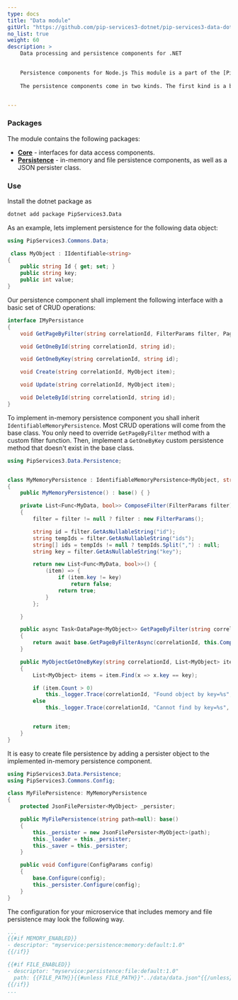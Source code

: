 ```yaml
---
type: docs
title: "Data module"
gitUrl: "https://github.com/pip-services3-dotnet/pip-services3-data-dotnet"
no_list: true
weight: 60
description: > 
    Data processing and persistence components for .NET

   
    Persistence components for Node.js This module is a part of the [Pip.Services](http://pipservices.org) polyglot microservices toolkit. It contains generic interfaces for data access components as well as abstract implementations for in-memory and file persistence.      
    
    The persistence components come in two kinds. The first kind is a basic persistence that can work with any object types and provides only a minimal set of operations. The second kind is called "identifieable" persistence and works with "identifable" data objects, i.e. objects that have a unique ID field. The identifiable persistence provides a full set or CRUD operations that covers most common cases.


---
```



### Packages

The module contains the following packages:

* [**Core**](core) - interfaces for data access components. 
* [**Persistence**](persistence) - in-memory and file persistence components, as well as a JSON persister class.


### Use

Install the dotnet package as
```bash
dotnet add package PipServices3.Data
```

As an example, lets implement persistence for the following data object:

```cs
using PipServices3.Commons.Data;

 class MyObject : IIdentifiable<string>
{
    public string Id { get; set; }
    public string key;
    public int value;
}
```

Our persistence component shall implement the following interface with a basic set of CRUD operations:

```cs
interface IMyPersistance
{
    void GetPageByFilter(string correlationId, FilterParams filter, PagingParams paging);

    void GetOneById(string correlationId, string id);

    void GetOneByKey(string correlationId, string id);

    void Create(string correlationId, MyObject item);

    void Update(string correlationId, MyObject item);

    void DeleteById(string correlationId, string id);
}

```

To implement in-memory persistence component you shall inherit `IdentifiableMemoryPersistence`. 
Most CRUD operations will come from the base class. You only need to override `GetPageByFilter` method with a custom filter function.
Then, implement a `GetOneByKey` custom persistence method that doesn't exist in the base class.

```cs
using PipServices3.Data.Persistence;


class MyMemoryPersistence : IdentifiableMemoryPersistence<MyObject, string>
{
    public MyMemoryPersistence() : base() { }

    private List<Func<MyData, bool>> ComposeFilter(FilterParams filter)
    {
        filter = filter != null ? filter : new FilterParams();

        string id = filter.GetAsNullableString("id");
        string tempIds = filter.GetAsNullableString("ids");
        string[] ids = tempIds != null ? tempIds.Split(",") : null;
        string key = filter.GetAsNullableString("key");

        return new List<Func<MyData, bool>>() {
            (item) => {
                if (item.key != key)
                    return false;
                return true;
            }
        };

    }

    public async Task<DataPage<MyObject>> GetPageByFilter(string correlationId, FilterParams filter, PagingParams paging)
    {
        return await base.GetPageByFilterAsync(correlationId, this.ComposeFilter(filter), paging).Result;
    }

    public MyObjectGetOneByKey(string correlationId, List<MyObject> item, string key)
    {
        List<MyObject> items = item.Find(x => x.key == key);

        if (item.Count > 0)
            this._logger.Trace(correlationId, "Found object by key=%s", key);
        else
            this._logger.Trace(correlationId, "Cannot find by key=%s", key);


        return item;
    }
}
```

It is easy to create file persistence by adding a persister object to the implemented in-memory persistence component.

```cs
using PipServices3.Data.Persistence;
using PipServices3.Commons.Config;

class MyFilePersistence: MyMemoryPersistence
{
    protected JsonFilePersister<MyObject> _persister;

    public MyFilePersistence(string path=null): base()
    {
        this._persister = new JsonFilePersister<MyObject>(path);
        this._loader = this._persister;
        this._saver = this._persister;
    }

    public void Configure(ConfigParams config)
    {
        base.Configure(config);
        this._persister.Configure(config);
    }
}
```

The configuration for your microservice that includes memory and file persistence may look the following way.

```yaml
...
{{#if MEMORY_ENABLED}}
- descriptor: "myservice:persistence:memory:default:1.0"
{{/if}}

{{#if FILE_ENABLED}}
- descriptor: "myservice:persistence:file:default:1.0"
  path: {{FILE_PATH}}{{#unless FILE_PATH}}"../data/data.json"{{/unless}}
{{/if}}
...
```
